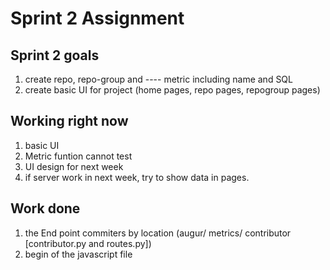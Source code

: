 # Sprint 2 Assignment

## Sprint 2 goals

  1. create repo, repo-group and ---- metric including name and SQL
  2. create basic UI for project (home pages, repo pages, repogroup pages)

## Working right now 
  
  1. basic UI
  2. Metric funtion cannot test
  3. UI design for next week
  4. if server work in next week, try to show data in pages.
  
## Work done

  1. the End point commiters by location (augur/ metrics/ contributor [contributor.py and routes.py])
  2. begin of the javascript file
